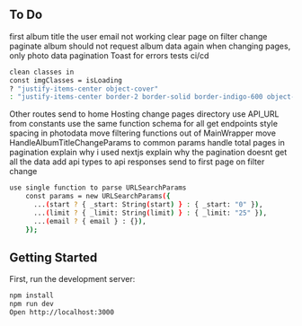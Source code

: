 ## To Do

first album title the user email not working
clear page on filter change
paginate album should not request album data again when changing pages, only photo data
pagination
Toast for errors
tests
ci/cd

```bash
clean classes in
const imgClasses = isLoading
? "justify-items-center object-cover"
: "justify-items-center border-2 border-solid border-indigo-600 object-cover";
```

Other routes send to home
Hosting
change pages directory
use API_URL from constants
use the same function schema for all get endpoints
style spacing in photodata
move filtering functions out of MainWrapper
move HandleAlbumTitleChangeParams to common params
handle total pages in pagination
explain why i used nextjs
explain why the pagination doesnt get all the data
add api types to api responses
send to first page on filter change
```bash
use single function to parse URLSearchParams
    const params = new URLSearchParams({
      ...(start ? { _start: String(start) } : { _start: "0" }),
      ...(limit ? { _limit: String(limit) } : { _limit: "25" }),
      ...(email ? { email } : {}),
    });
```

## Getting Started

First, run the development server:

```bash
npm install
npm run dev
Open http://localhost:3000
```
